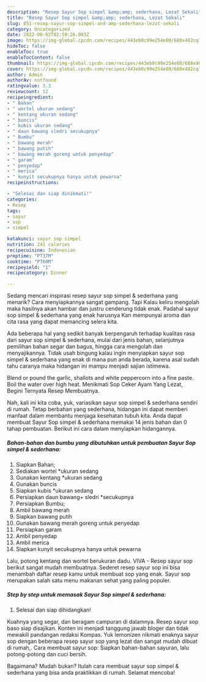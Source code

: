 ```yaml
---
description: "Resep Sayur Sop simpel &amp;amp; sederhana, Lezat Sekali"
title: "Resep Sayur Sop simpel &amp;amp; sederhana, Lezat Sekali"
slug: 851-resep-sayur-sop-simpel-and-amp-sederhana-lezat-sekali
category: Uncategorized
date: 2022-06-02T02:59:26.003Z
image: https://img-global.cpcdn.com/recipes/443eb0c99e254e80/680x482cq70/sayur-sop-simpel-sederhana-foto-resep-utama.jpg
hideToc: false
enableToc: true
enableTocContent: false
thumbnail: https://img-global.cpcdn.com/recipes/443eb0c99e254e80/680x482cq70/sayur-sop-simpel-sederhana-foto-resep-utama.jpg
cover: https://img-global.cpcdn.com/recipes/443eb0c99e254e80/680x482cq70/sayur-sop-simpel-sederhana-foto-resep-utama.jpg
author: Admin
authorAv: notfound
ratingvalue: 3.3
reviewcount: 12
recipeingredient:
- " Bahan"
- " wortel ukuran sedang"
- " kentang ukuran sedang"
- " buncis"
- " kubis ukuran sedang"
- " daun bawang sledri secukupnya"
- " Bumbu"
- " bawang merah"
- " bawang putih"
- " bawang merah goreng untuk penyedap"
- " garam"
- " penyedap"
- " merica"
- " kunyit secukupnya hanya untuk pewarna"
recipeinstructions:

- "Selesai dan siap dinikmati!"
categories:
- Resep
tags:
- sayur
- sop
- simpel

katakunci: sayur sop simpel 
nutrition: 241 calories
recipecuisine: Indonesian
preptime: "PT37M"
cooktime: "PT60M"
recipeyield: "1"
recipecategory: Dinner

---
```



Sedang mencari inspirasi resep sayur sop simpel &amp; sederhana yang menarik? Cara menyiapkannya sangat gampang. Tapi Kalau keliru mengolah maka hasilnya akan hambar dan justru cenderung tidak enak. Padahal sayur sop simpel &amp; sederhana yang enak harusnya Kan mempunyai aroma dan cita rasa yang dapat memancing selera kita.


Ada beberapa hal yang sedikit banyak berpengaruh terhadap kualitas rasa dari sayur sop simpel &amp; sederhana, mulai dari jenis bahan, selanjutnya pemilihan bahan segar dan bagus, hingga cara mengolah dan menyajikannya. Tidak usah bingung kalau ingin menyiapkan sayur sop simpel &amp; sederhana yang enak di mana pun anda berada, karena asal sudah tahu caranya maka hidangan ini mampu menjadi sajian istimewa.

Blend or pound the garlic, shallots and white peppercorn into a fine paste. Boil the water over high heat. Menikmati Sop Ceker Ayam Yang Lezat, Begini Ternyata Resep Membuatnya.


Nah, kali ini kita coba, yuk, variasikan sayur sop simpel &amp; sederhana sendiri di rumah. Tetap berbahan yang sederhana, hidangan ini dapat memberi manfaat dalam membantu menjaga kesehatan tubuh kita. Anda dapat membuat Sayur Sop simpel &amp; sederhana memakai 14 jenis bahan dan 0 tahap pembuatan. Berikut ini cara dalam menyiapkan hidangannya.

<!--inarticleads1-->

##### Bahan-bahan dan bumbu yang dibutuhkan untuk pembuatan Sayur Sop simpel &amp; sederhana:

1. Siapkan  Bahan;
1. Sediakan  wortel *ukuran sedang
1. Gunakan  kentang *ukuran sedang
1. Gunakan  buncis
1. Siapkan  kubis *ukuran sedang
1. Persiapkan  daun bawang+ sledri *secukupnya
1. Persiapkan  Bumbu;
1. Ambil  bawang merah
1. Siapkan  bawang putih
1. Gunakan  bawang merah goreng untuk penyedap
1. Persiapkan  garam
1. Ambil  penyedap
1. Ambil  merica
1. Siapkan  kunyit secukupnya hanya untuk pewarna


Lalu, potong kentang dan wortel berukuran dadu. VIVA - Resep sayur sop berikut sangat mudah membuatnya. Sederet resep sayur sop ini bisa menambah daftar resep kamu untuk membuat sop yang enak. Sayur sop merupakan salah satu menu makanan sehat yang paling populer. 

<!--inarticleads2-->

##### Step by step untuk memasak Sayur Sop simpel &amp; sederhana:


1. Selesai dan siap dihidangkan!

Kuahnya yang segar, dan beragam campuran di dalamnya. Resep sayur sop baso siap disajikan. Konten ini menjadi tanggung jawab bloger dan tidak mewakili pandangan redaksi Kompas. Yuk lemonizen nikmati enaknya sayur sop dengan beberapa resep sayur sop yang lezat dan sangat mudah dibuat di rumah,. Cara membuat sayur sop: Siapkan bahan-bahan sayuran, lalu potong-potong dan cuci bersih. 

Bagaimana? Mudah bukan? Itulah cara membuat sayur sop simpel &amp; sederhana yang bisa anda praktikkan di rumah. Selamat mencoba!
